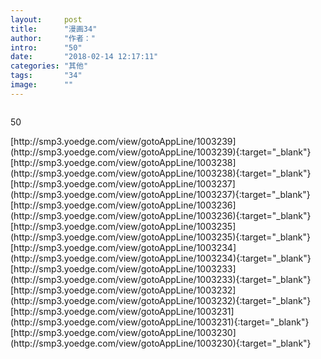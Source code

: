 ```yaml
---
layout:     post
title:      "漫画34"
author:     "作者："
intro:      "50"
date:       "2018-02-14 12:17:11"
categories: "其他"
tags:       "34"
image:      ""
---
```

<div style="text-align: center">
<p><img src=""/></p>
</div>
<p class="post-meta">
<span>50</span>
</p>
[http://smp3.yoedge.com/view/gotoAppLine/1003239](http://smp3.yoedge.com/view/gotoAppLine/1003239){:target="_blank"}
[http://smp3.yoedge.com/view/gotoAppLine/1003238](http://smp3.yoedge.com/view/gotoAppLine/1003238){:target="_blank"}
[http://smp3.yoedge.com/view/gotoAppLine/1003237](http://smp3.yoedge.com/view/gotoAppLine/1003237){:target="_blank"}
[http://smp3.yoedge.com/view/gotoAppLine/1003236](http://smp3.yoedge.com/view/gotoAppLine/1003236){:target="_blank"}
[http://smp3.yoedge.com/view/gotoAppLine/1003235](http://smp3.yoedge.com/view/gotoAppLine/1003235){:target="_blank"}
[http://smp3.yoedge.com/view/gotoAppLine/1003234](http://smp3.yoedge.com/view/gotoAppLine/1003234){:target="_blank"}
[http://smp3.yoedge.com/view/gotoAppLine/1003233](http://smp3.yoedge.com/view/gotoAppLine/1003233){:target="_blank"}
[http://smp3.yoedge.com/view/gotoAppLine/1003232](http://smp3.yoedge.com/view/gotoAppLine/1003232){:target="_blank"}
[http://smp3.yoedge.com/view/gotoAppLine/1003231](http://smp3.yoedge.com/view/gotoAppLine/1003231){:target="_blank"}
[http://smp3.yoedge.com/view/gotoAppLine/1003230](http://smp3.yoedge.com/view/gotoAppLine/1003230){:target="_blank"}


